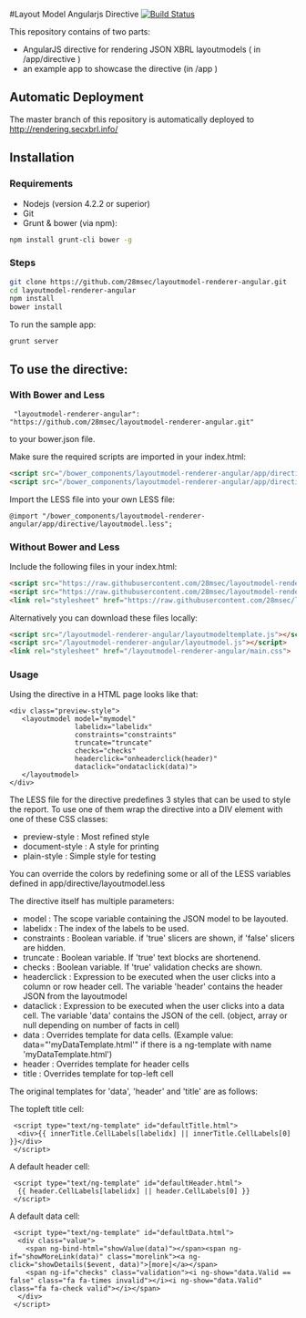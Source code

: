 #Layout Model Angularjs Directive [![Build Status](https://travis-ci.org/28msec/layoutmodel-renderer-angular.svg?branch=master)](https://travis-ci.org/28msec/layoutmodel-renderer-angular)

This repository contains of two parts:
* AngularJS directive for rendering JSON XBRL layoutmodels ( in /app/directive )
* an example app to showcase the directive (in /app )

## Automatic Deployment

The master branch of this repository is automatically deployed to
http://rendering.secxbrl.info/

## Installation

### Requirements
* Nodejs (version 4.2.2 or superior)
* Git
* Grunt & bower (via npm):

```bash
npm install grunt-cli bower -g
```

### Steps

```bash
git clone https://github.com/28msec/layoutmodel-renderer-angular.git
cd layoutmodel-renderer-angular
npm install
bower install
```

To run the sample app:
```
grunt server
```

## To use the directive:

### With Bower and Less
```
 "layoutmodel-renderer-angular": "https://github.com/28msec/layoutmodel-renderer-angular.git"
```
to your bower.json file.

Make sure the required scripts are imported in your index.html:

```html
<script src="/bower_components/layoutmodel-renderer-angular/app/directive/layoutmodel.js"></script>
<script src="/bower_components/layoutmodel-renderer-angular/app/directive/layoutmodeltemplate.js"></script>
```

Import the LESS file into your own LESS file:

```
@import "/bower_components/layoutmodel-renderer-angular/app/directive/layoutmodel.less";
```

### Without Bower and Less
Include the following files in your index.html:

```html
<script src="https://raw.githubusercontent.com/28msec/layoutmodel-renderer-angular/master/app/directive/layoutmodeltemplate.js"></script>
<script src="https://raw.githubusercontent.com/28msec/layoutmodel-renderer-angular/master/app/directive/layoutmodel.js"></script>
<link rel="stylesheet" href="https://raw.githubusercontent.com/28msec/layoutmodel-renderer-angular/master/app/styles/main.css">
```

Alternatively you can download these files locally:
```html
<script src="/layoutmodel-renderer-angular/layoutmodeltemplate.js"></script>
<script src="/layoutmodel-renderer-angular/layoutmodel.js"></script>
<link rel="stylesheet" href="/layoutmodel-renderer-angular/main.css">
```

### Usage

Using the directive in a HTML page looks like that:
```
<div class="preview-style">
   <layoutmodel model="mymodel"
                labelidx="labelidx"
                constraints="constraints"
                truncate="truncate"
                checks="checks"
                headerclick="onheaderclick(header)"
                dataclick="ondataclick(data)">
   </layoutmodel>
</div>
```

The LESS file for the directive predefines 3 styles that can be used to style the report. To use one of them wrap the directive into a DIV element with one of these CSS classes:
* preview-style : Most refined style
* document-style : A style for printing
* plain-style : Simple style for testing

You can override the colors by redefining some or all of the LESS variables defined in app/directive/layoutmodel.less

The directive itself has multiple parameters:
* model : The scope variable containing the JSON model to be layouted.
* labelidx : The index of the labels to be used.
* constraints : Boolean variable. if 'true' slicers are shown, if 'false' slicers are hidden. 
* truncate : Boolean variable. If 'true' text blocks are shortenend.
* checks : Boolean variable. If 'true' validation checks are shown.
* headerclick : Expression to be executed when the user clicks into a column or row header cell. The variable 'header' contains the header JSON from the layoutmodel
* dataclick : Expression to be executed when the user clicks into a data cell. The variable 'data' contains the JSON of the cell. (object, array or null depending on number of facts in cell)
* data : Overrides template for data cells. (Example value: data="'myDataTemplate.html'" if there is a ng-template with name 'myDataTemplate.html')
* header : Overrides template for header cells
* title : Overrides template for top-left cell

The original templates for 'data', 'header' and 'title' are as follows:

The topleft title cell:
```
 <script type="text/ng-template" id="defaultTitle.html">
  <div>{{ innerTitle.CellLabels[labelidx] || innerTitle.CellLabels[0] }}</div>  
 </script>
```

A default header cell:
```
 <script type="text/ng-template" id="defaultHeader.html">
  {{ header.CellLabels[labelidx] || header.CellLabels[0] }}           
 </script>
```

A default data cell:
```
 <script type="text/ng-template" id="defaultData.html">
  <div class="value">
    <span ng-bind-html="showValue(data)"></span><span ng-if="showMoreLink(data)" class="morelink"><a ng-click="showDetails($event, data)">[more]</a></span>    
    <span ng-if="checks" class="validation"><i ng-show="data.Valid == false" class="fa fa-times invalid"></i><i ng-show="data.Valid" class="fa fa-check valid"></i></span>
  </div>            
 </script>
```

